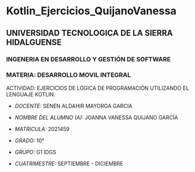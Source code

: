 # Kotlin_Ejercicios_QuijanoVanessa
## UNIVERSIDAD TECNOLOGICA DE LA SIERRA HIDALGUENSE ##

### INGENERIA EN DESARROLLO Y GESTIÓN DE SOFTWARE

### MATERIA: DESARROLLO MOVIL INTEGRAL

ACTIVIDAD: EJERCICIOS DE LÓGICA DE PROGRAMACIÓN UTILIZANDO EL LENGUAJE KOTLIN.

- *DOCENTE:* SENEN ALDAHIR MAYORGA GARCIA
- *NOMBRE DEL ALUMNO (A):* JOANNA VANESSA QUIJANO GARCÍA
- *MATRICULA:* 2021459

- *GRADO:* 10°
- *GRUPO:* G1 IDGS
- *CUATRIMESTRE:* SEPTIEMBRE - DICIEMBRE